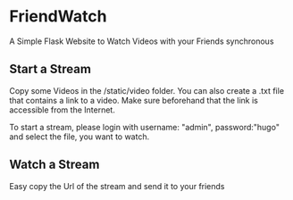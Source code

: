 # FriendWatch
A Simple Flask Website to Watch Videos with your Friends synchronous

## Start a Stream
Copy some Videos in the /static/video folder. 
You can also create a .txt file that contains a link to a video. Make sure beforehand that the link is accessible from the Internet.

To start a stream, please login with username: "admin", password:"hugo" and select the file, you want to watch.

## Watch a Stream
Easy copy the Url of the stream and send it to your friends

